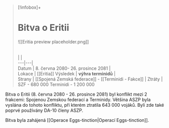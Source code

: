 > [!infobox]+  
> # Bitva o Eritii
> ![[Eritia preview placeholder.png]]  
> ######  
>  |  |  
> ---|---|   
> Datum | 8. června 2080- 26. prosince 2081 |  
> Lokace |   [[Eritia]]
> Výsledek | **výhra terminidů** |  
> Strany |  [[Spojená Zemská federace]] - [[Terminidi - Fakce]] |
> Ztráty | SZF - 680 000      Terminidi - 1 200 000


Bitva o Eritii (8. června 2080 - 26. prosince 2081) byl konflikt mezi 2 frakcemi: Spojenou Zemskou federací a Terminidy. Většina ASZP byla vyslána do tohoto konfliktu, při kterém ztratila 643 000 vojáků. Byli zde také poprvé používány DA-10 členy ASZP.

Bitva byla zahájená [[Operace Eggs-tinction|Operací Eggs-tinction]].
